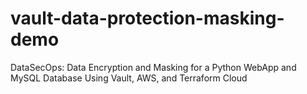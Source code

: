 # vault-data-protection-masking-demo
DataSecOps: Data Encryption and Masking for a Python WebApp and MySQL Database Using Vault, AWS, and Terraform Cloud
